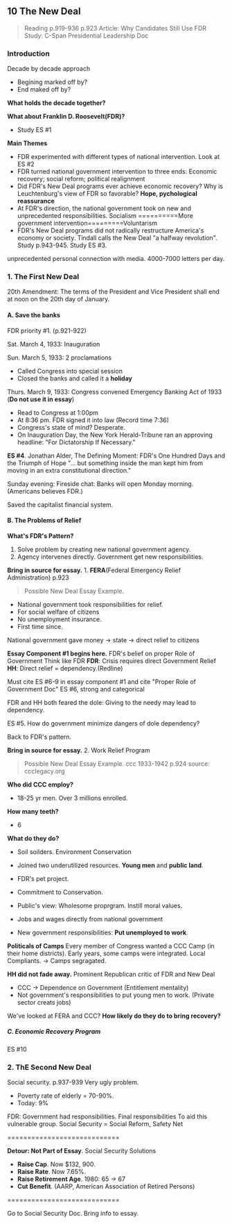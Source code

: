 ## 10 The New Deal

>Reading
p.919-936
p.923
Article: Why Candidates Still Use FDR
Study: C-Span Presidential Leadership Doc

### Introduction
Decade by decade approach
+ Begining marked off by?
+ End maked off by?

**What holds the decade together?**

**What about Franklin D. Roosevelt(FDR)?**
+ Study ES #1

**Main Themes**
+ FDR experimented with different types of national intervention.
  Look at ES #2
+ FDR turned national government intervention to three ends:
  Economic recovery; social reform; political realignment
+ Did FDR's New Deal programs ever achieve economic recovery?
  Why is Leuchtenburg's view of FDR so favorable? **Hope, pychological reassurance**
+ At FDR's direction, the national government took on new and unprecedented responsibilities.
  Socialism ==========More government intervention=========Voluntarism
+ FDR's New Deal programs did not radically restructure America's economy or society.
  Tindall calls the New Deal "a halfway revolution". Study p.943-945.
  Study ES #3.

unprecedented personal connection with media. 4000-7000 letters per day.

### 1. The First New Deal
20th Amendment: The terms of the President and Vice President shall end at noon on the 20th day of January.

#### A. Save the banks
FDR priority #1. (p.921-922)

Sat. March 4, 1933: Inauguration

Sun. March 5, 1933: 2 proclamations
+ Called Congress into special session
+ Closed the banks and called it a **holiday**

Thurs. March 9, 1933: Congress convened
Emergency Banking Act of 1933 (**Do not use it in essay**)
+ Read to Congress at 1:00pm
+ At 8:36 pm. FDR signed it into law (Record time 7:36)
+ Congress's state of mind? Desperate.
+ On Inauguration Day, the New York Herald-Tribune ran an approving headline: "For Dictatorship If Necessary."

**ES #4**. Jonathan Alder, The Defining Moment: FDR's One Hundred Days and the Triumph of Hope
"... but something inside the man kept him from moving in an extra constitutional direction."

Sunday evening: Fireside chat: Banks will open Monday morning. (Americans believes FDR.)

Saved the capitalist financial system.

#### B. The Problems of Relief
**What's FDR's Pattern?**
1. Solve problem by creating new national government agency.
2. Agency intervenes directly. Government get new responsibilities.

**Bring in source for essay.**
1\. **FERA**(Federal Emergency Relief Administration) p.923
> Possible New Deal Essay Example.
+ National government took responsibilities for relief.
+ For social welfare of citizens
+ No unemployment insurance.
+ First time since.

National government gave money $\to$ state $\to$ direct relief to citizens

**Essay Component #1 begins here.**
FDR's belief on proper Role of Government
Think like FDR
**FDR**: Crisis requires direct Government Relief
**HH**: Direct relief = dependency.(Redline)

Must cite ES #6-9 in essay component #1 and cite "Proper Role of Government Doc"
ES #6, strong and categorical

FDR and HH both feared the dole: Giving to the needy may lead to dependency.

ES #5. How do government minimize dangers of dole dependency?

Back to FDR's pattern.

**Bring in source for essay.**
2\. Work Relief Program
> Possible New Deal Essay Example.
ccc 1933-1942 p.924
source: ccclegacy.org

**Who did CCC employ?**
+ 18-25 yr men. Over 3 millions enrolled.

**How many teeth?**
+ 6

**What do they do?**
+ Soil soilders. Environment Conservation

+ Joined two underutilized resources. **Young men** and **public land**.
+ FDR's pet project.
+ Commitment to Conservation.
+ Public's view: Wholesome proprgram. Instill moral values.
+ Jobs and wages directly from national government
+ New government responsibilities: **Put unemployed to work**.

**Politicals of Camps**
Every member of Congress wanted a CCC Camp (in their home districts).
Early years, some camps were integrated.
Local Compliants. $\to$ Camps segragated.

**HH did not fade away.**
Prominent Republican critic of FDR and New Deal
+ CCC $\to$ Dependence on Government (Entitlement mentality)
+ Not government's responsibilities to put young men to work. (Private sector creats jobs)

We've looked at FERA and CCC?
**How likely do they do to bring recovery?**

##### C. Economic Recovery Program
ES #10

### 2. ThE Second New Deal
Social security. p.937-939
Very ugly problem.
+ Poverty rate of elderly = 70-90%.
+ Today: 9%

FDR: Government had responsibilities.
Final responsibilities To aid this vulnerable group.
Social Security = Social Reform, Safety Net

============================

**Detour: Not Part of Essay**.
Social Security Solutions
+ **Raise Cap**. Now $132, 900.
+ **Raise Rate**. Now 7.65%.
+ **Raise Retirement Age**. 1980: 65 $\to$ 67
+ **Cut Benefit**. (AARP, American Association of Retired Persons)

============================

Go to Social Security Doc. Bring info to essay.
